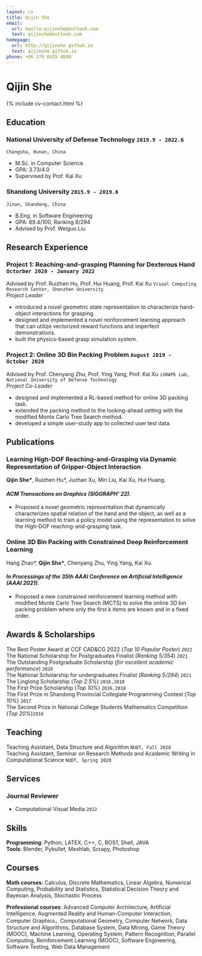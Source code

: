 ```yaml
---
layout: cv
title: Qijin She
email:
  url: mailto:qijinshe@outlook.com
  text: qijinshe@outlook.com
homepage:
  url: http://qijinshe.github.io
  text: qijinshe.github.io
phone: +86 178 6415 4680
---
```


# Qijin She

{% include cv-contact.html %}
<!-- ## **Introduction**
My research interests are in reinforcement learning, computer graphics and robotics, with a focus on applying learning methods to robotic manipulation and animation generation. -->

## **Education**

### National University of Defense Technology `2019.9 - 2022.6`

```
Changsha, Hunan, China
```

- M.Sc. in Computer Science
- GPA: 3.73/4.0
- Supervised by Prof. Kai Xu

### Shandong University `2015.9 - 2019.6`

```
Jinan, Shandong, China
```

- B.Eng. in Software Engineering
- GPA: 89.4/100, Ranking 8/294
- Advised by Prof. Weiguo Liu


## **Research Experience**

### **Project 1: Reaching-and-grasping Planning for Dexterous Hand** `Octorber 2020 - January 2022` <br>
Advised by Prof. Ruizhen Hu, Prof. Hui Huang, Prof. Kai Xu `Visual Computing Research Center, Shenzhen University`<br>
_Project Leader_ <br>
* introduced a novel geometric state representation to characterize hand-object interactions for grasping.
* designed and implemented a novel reinforcement learning approach that can utilize vectorized reward functions and imperfect demonstrations.
* built the physics-based grasp simulation system.

### **Project 2: Online 3D Bin Packing Problem** `August 2019 - October 2020`<br>
Advised by Prof. Chenyang Zhu, Prof. Ying Yang, Prof. Kai Xu `iGRAPE Lab, National University of Defense Technology` <br>
_Project Co-Leader_ <br>
* designed and implemented a RL-based method for online 3D packing task.
* extended the packing method to the looking-ahead setting with the modified Monte Carlo Tree Search method.
* developed a simple user-study app to collected user test data.


## **Publications**
<!-- * indicates equal contribution -->
### **Learning High-DOF Reaching-and-Grasping via Dynamic Representation of Gripper-Object Interaction** <br>
**Qijin She\***, Ruizhen Hu*, Juzhan Xu, Min Liu, Kai Xu, Hui Huang. <br>
#### _ACM Transactions on Graphics (SIGGRAPH’ 22)._
* Proposed a novel geometric representation that dynamically characterizes spatial relation of the hand and the object, as well as a learning method
to train a policy model using the representation to solve the High-DOF reaching-and-grasping task.

### **Online 3D Bin Packing with Constrained Deep Reinforcement Learning** <br>
Hang Zhao*, **Qijin She\***, Chenyang Zhu, Ying Yang, Kai Xu. <br>
#### _In Processings of the 35th AAAI Conference on Artificial Intelligence (AAAI 2021)._ 
* Proposed a new constrained reinforcement learning method with modified Monte Carlo Tree Search (MCTS) to solve the online 3D bin packing problem where only the first k items are known and in a fixed order.

## **Awards & Scholarships**

The Best Poster Award at CCF CAD&CG 2022 (_Top 10 Popular Poster_) `2022` <br>
The National Scholarship for Postgraduates Finalist (_Ranking 5/354_) `2021` <br>
The Outstanding Postgraduate Scholarship (_for excellent academic performance_) `2020` <br>
The National Scholarship for undergraduates Finalist (_Ranking 5/294_) `2021`  <br>
The Linglong Scholarship (_Top 2.5%_) `2016,2018`  <br>
The First Prize Scholarship (_Top 10%_) `2016,2018`  <br>
The First Prize in Shandong Provincial Collegiate Programming Contest (_Top 10%_) `2017`<br>
The Second Prize in National College Students Mathematics Competition (_Top 20%_)`2016` <br>


## **Teaching**
Teaching Assistant, Data Structure and Algorithm `NUDT, Fall 2020` <br>
Teaching Assistant, Seminar on Research Methods and Academic Writing in Computational Science `NUDT, Spring 2020` <br>

## **Services**

### **Journal Reviewer**
* Computational Visual Media `2022`

## **Skills**
**Programming**: Python, LATEX, C++, C, ROS1, Shell, JAVA <br>
**Tools**: Blender, Pybullet, Meshlab, Scrapy, Photoshop <br>

## **Courses**
**Math courses**: Calculus, Discrete Mathematics, Linear Algebra, Numerical Computing, Probability and Statistics, Statistical Decision Theory and Bayesian Analysis, Stochastic Process <br>

**Professional courses**: Advanced Computer Architecture, Artificial Intelligence, Augmented Reality and Human-Computer Interaction, Computer Graphics，Computational Geometry, Computer Network, Data Structure and Algorithms, Database System, Data Mining, Game Theory (MOOC), Machine Learning, Operating System, Pattern Recognition, Parallel Computing, Reinforcement Learning (MOOC), Software Engineering, Software Testing, Web Data Management <br>



<!-- ### Footer

Last updated: May 2013 -->
